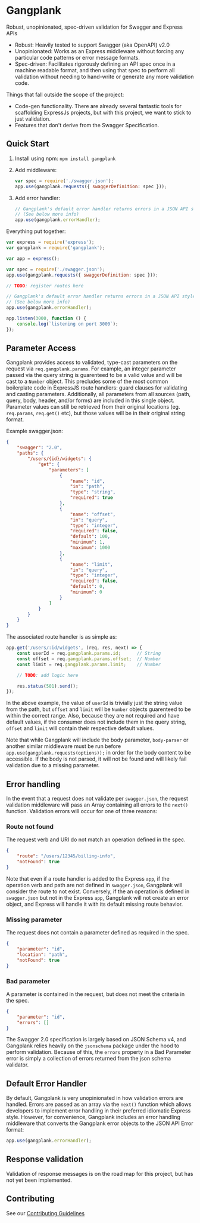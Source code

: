 # Gangplank
Robust, unopinionated, spec-driven validation for Swagger and Express APIs

* Robust: Heavily tested to support Swagger (aka OpenAPI) v2.0
* Unopinionated: Works as an Express middleware without forcing any particular code patterns or error message formats.
* Spec-driven: Facilitates rigorously defining an API spec once in a machine readable format, and then using that spec to perform all validation without needing to hand-write or generate any more validation code.

Things that fall outside the scope of the project:
* Code-gen functionality.  There are already several fantastic tools for scaffolding ExpressJs projects, but with this project, we want to stick to just validation.
* Features that don't derive from the Swagger Specification.

## Quick Start
1. Install using npm: `npm install gangplank`

1. Add middleware:

	``` js
	var spec = require('./swagger.json');
	app.use(gangplank.requests({ swaggerDefinition: spec }));
	```

1. Add error handler:

	``` js
	// Gangplank's default error handler returns errors in a JSON API style schema
	// (See below more info)
	app.use(gangplank.errorHandler);
	```

Everything put together:

``` js
var express = require('express');
var gangplank = require('gangplank');

var app = express();

var spec = require('./swagger.json');
app.use(gangplank.requests({ swaggerDefinition: spec }));

// TODO: register routes here

// Gangplank's default error handler returns errors in a JSON API style schema
// (See below more info)
app.use(gangplank.errorHandler);

app.listen(3000, function () {
	console.log(`listening on port 3000`);
});
```

## Parameter Access

Gangplank provides access to validated, type-cast parameters on the request via `req.gangplank.params`.  For example, an integer parameter passed via the query string is guarenteed to be a valid value and will be cast to a `Number` object.  This precludes some of the most common boilerplate code in ExpressJS route handlers: guard clauses for validating and casting parameters.  Additionally, all parameters from all sources (path, query, body, header, and/or forms) are included in this single object.  Parameter values can still be retrieved from their original locations (eg. `req.params`, `req.get()` etc), but those values will be in their original string format.

Example swagger.json:

``` json
{
	"swagger": "2.0",
	"paths": {
		"/users/{id}/widgets": {
			"get": {
				"parameters": [
					{
						"name": "id",
						"in": "path",
						"type": "string",
						"required": true
					},
					{
						"name": "offset",
						"in": "query",
						"type": "integer",
						"required": false,
						"default": 100,
						"minimum": 1,
						"maximum": 1000
					},
					{
						"name": "limit",
						"in": "query",
						"type": "integer",
						"required": false,
						"default": 0,
						"minimum": 0
					}
				]
			}
		}
	}
}
```

The associated route handler is as simple as:

``` js
app.get('/users/:id/widgets', (req, res, next) => {
	const userId = req.gangplank.params.id;      // String
	const offset = req.gangplank.params.offset;  // Number
	const limit = req.gangplank.params.limit;    // Number

	// TODO: add logic here

	res.status(501).send();
});
```

In the above example, the value of `userId` is trivially just the string value from the path, but `offset` and `limit` will be `Number` objects guarenteed to be within the correct range.  Also, because they are not required and have default values, if the consumer does not include them in the query string, `offset` and `limit` will contain their respective default values.


Note that while Gangplank will include the body parameter, `body-parser` or another similar middleware must be run before `app.use(gangplank.requests(options));` in order for the body content to be accessible.  If the body is not parsed, it will not be found and will likely fail validation due to a missing parameter.

## Error handling

In the event that a request does not validate per `swagger.json`, the request validation middleware will pass an Array containing all errors to the `next()` function.  Validation errors will occur for one of three reasons:

### Route not found
The request verb and URI do not match an operation defined in the spec.

``` json
{
	"route": "/users/12345/billing-info",
	"notFound": true
}
```

Note that even if a route handler is added to the Express `app`, if the operation verb and path are not defined in `swagger.json`, Gangplank will consider the route to not exist.  Conversely, if the an operation is defined in `swagger.json` but not in the Express `app`, Gangplank will not create an error object, and Express will handle it with its default missing route behavior. 

### Missing parameter
The request does not contain a parameter defined as required in the spec.

``` json
{
	"parameter": "id",
	"location": "path",
	"notFound": true
}
```

### Bad parameter
A parameter is contained in the request, but does not meet the criteria in the spec.

``` json
{
	"parameter": "id",
	"errors": []
}
```

The Swagger 2.0 specification is largely based on JSON Schema v4, and Gangplank relies heavily on the `jsonschema` package under the hood to perform validation.  Because of this, the `errors` property in a Bad Parameter error is simply a collection of errors returned from the json schema validator.

## Default Error Handler
By default, Gangplank is very unopinionated in how validation errors are handled.  Errors are passed as an array via the `next()` function which allows developers to implement error handling in their preferred idiomatic Express style.  However, for convenience, Gangplank includes an error handling middleware that converts the Gangplank error objects to the JSON API Error format:

``` js
app.use(gangplank.errorHandler);
```

## Response validation

Validation of response messages is on the road map for this project, but has not yet been implemented.

## Contributing

See our [Contributing Guidelines](./CONTRIBUTING.md)
